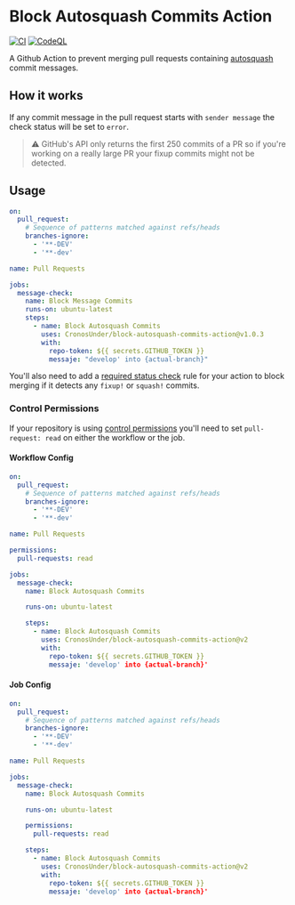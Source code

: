 # Block Autosquash Commits Action

[![CI](https://github.com/CronosUnder/block-autosquash-commits-action/actions/workflows/ci.yml/badge.svg?branch=main)](https://github.com/CronosUnder/block-autosquash-commits-action/actions/workflows/ci.yml) [![CodeQL](https://github.com/CronosUnder/block-autosquash-commits-action/actions/workflows/codeql-analysis.yml/badge.svg?branch=main)](https://github.com/CronosUnder/block-autosquash-commits-action/actions/workflows/codeql-analysis.yml)

A Github Action to prevent merging pull requests containing [autosquash](https://git-scm.com/docs/git-rebase#git-rebase---autosquash) commit messages.

## How it works

If any commit message in the pull request starts with `sender message` the check status will be set to `error`.

> ⚠️ GitHub's API only returns the first 250 commits of a PR so if you're working on a really large PR your fixup commits might not be detected.

## Usage

```yaml
on:
  pull_request:
    # Sequence of patterns matched against refs/heads
    branches-ignore:
      - '**-DEV'
      - '**-dev'

name: Pull Requests

jobs:
  message-check:
    name: Block Message Commits
    runs-on: ubuntu-latest
    steps:
      - name: Block Autosquash Commits
        uses: CronosUnder/block-autosquash-commits-action@v1.0.3
        with:
          repo-token: ${{ secrets.GITHUB_TOKEN }}
          messaje: "develop' into {actual-branch}"
```

You'll also need to add a [required status check](https://help.github.com/en/articles/enabling-required-status-checks) rule for your action to block merging if it detects any `fixup!` or `squash!` commits.

### Control Permissions

If your repository is using [control permissions](https://github.blog/changelog/2021-04-20-github-actions-control-permissions-for-github_token/) you'll need to set `pull-request: read` on either the workflow or the job.

#### Workflow Config

```yaml
on:
  pull_request:
    # Sequence of patterns matched against refs/heads
    branches-ignore:
      - '**-DEV'
      - '**-dev'

name: Pull Requests

permissions:
  pull-requests: read

jobs:
  message-check:
    name: Block Autosquash Commits

    runs-on: ubuntu-latest

    steps:
      - name: Block Autosquash Commits
        uses: CronosUnder/block-autosquash-commits-action@v2
        with:
          repo-token: ${{ secrets.GITHUB_TOKEN }}
          messaje: 'develop' into {actual-branch}'
```

#### Job Config

```yaml
on:
  pull_request:
    # Sequence of patterns matched against refs/heads
    branches-ignore:
      - '**-DEV'
      - '**-dev'

name: Pull Requests

jobs:
  message-check:
    name: Block Autosquash Commits

    runs-on: ubuntu-latest

    permissions:
      pull-requests: read

    steps:
      - name: Block Autosquash Commits
        uses: CronosUnder/block-autosquash-commits-action@v2
        with:
          repo-token: ${{ secrets.GITHUB_TOKEN }}
          messaje: 'develop' into {actual-branch}'
```
